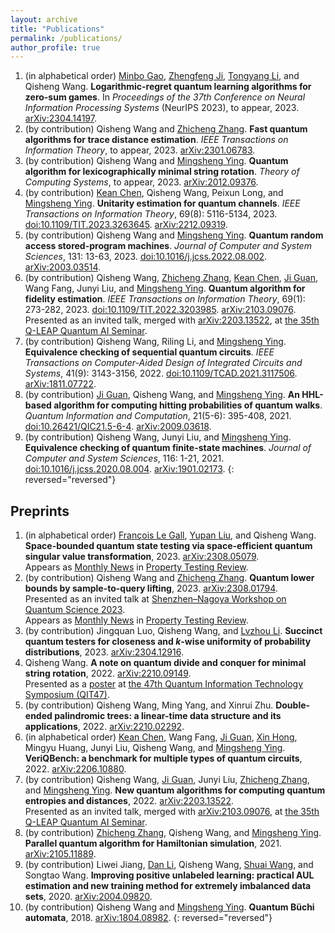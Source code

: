 ```yaml
---
layout: archive
title: "Publications"
permalink: /publications/
author_profile: true
---
```


1. (in alphabetical order) [Minbo Gao](https://scholar.google.com/citations?user=b8i9J_QAAAAJ&hl=en), [Zhengfeng Ji](https://scholar.google.com/citations?user=2uXdu7AAAAAJ&hl=en), [Tongyang Li](https://www.tongyangli.com/), and Qisheng Wang. **Logarithmic-regret quantum learning algorithms for zero-sum games**. In *Proceedings of the 37th Conference on Neural Information Processing Systems* (NeurIPS 2023), to appear, 2023. [arXiv:2304.14197](https://arxiv.org/abs/2304.14197).
1. (by contribution) Qisheng Wang and [Zhicheng Zhang](https://scholar.google.com/citations?user=_CHPF-kAAAAJ&hl=en). **Fast quantum algorithms for trace distance estimation**. *IEEE Transactions on Information Theory*, to appear, 2023. [arXiv:2301.06783](https://arxiv.org/abs/2301.06783).
1. (by contribution) Qisheng Wang and [Mingsheng Ying](https://scholar.google.com/citations?user=jjPif6cAAAAJ&hl=en). **Quantum algorithm for lexicographically minimal string rotation**. *Theory of Computing Systems*, to appear, 2023. [arXiv:2012.09376](https://arxiv.org/abs/2012.09376).
1. (by contribution) [Kean Chen](https://scholar.google.com/citations?user=Ncvskw4AAAAJ&hl=en), Qisheng Wang, Peixun Long, and [Mingsheng Ying](https://scholar.google.com/citations?user=jjPif6cAAAAJ&hl=en). **Unitarity estimation for quantum channels**. *IEEE Transactions on Information Theory*, 69(8): 5116-5134, 2023. [doi:10.1109/TIT.2023.3263645](https://doi.org/10.1109/TIT.2023.3263645). [arXiv:2212.09319](https://arxiv.org/abs/2212.09319).
1. (by contribution) Qisheng Wang and [Mingsheng Ying](https://scholar.google.com/citations?user=jjPif6cAAAAJ&hl=en). **Quantum random access stored-program machines**. *Journal of Computer and System Sciences*, 131: 13-63, 2023. [doi:10.1016/j.jcss.2022.08.002](https://doi.org/10.1016/j.jcss.2022.08.002). [arXiv:2003.03514](https://arxiv.org/abs/2003.03514).
1. (by contribution) Qisheng Wang, [Zhicheng Zhang](https://scholar.google.com/citations?user=_CHPF-kAAAAJ&hl=en), [Kean Chen](https://scholar.google.com/citations?user=Ncvskw4AAAAJ&hl=en), [Ji Guan](https://scholar.google.com/citations?user=muIp5UIAAAAJ&hl=en), Wang Fang, Junyi Liu, and [Mingsheng Ying](https://scholar.google.com/citations?user=jjPif6cAAAAJ&hl=en). **Quantum algorithm for fidelity estimation**. *IEEE Transactions on Information Theory*, 69(1): 273-282, 2023. [doi:10.1109/TIT.2022.3203985](https://doi.org/10.1109/TIT.2022.3203985). [arXiv:2103.09076](https://arxiv.org/abs/2103.09076).  
Presented as an invited talk, merged with [arXiv:2203.13522](https://arxiv.org/abs/2203.13522), at [the 35th Q-LEAP Quantum AI Seminar](https://qleap-qai.jp/seminar/post-2176822.html).
1. (by contribution) Qisheng Wang, Riling Li, and [Mingsheng Ying](https://scholar.google.com/citations?user=jjPif6cAAAAJ&hl=en). **Equivalence checking of sequential quantum circuits**. *IEEE Transactions on Computer-Aided Design of Integrated Circuits and Systems*, 41(9): 3143-3156, 2022. [doi:10.1109/TCAD.2021.3117506](https://doi.org/10.1109/TCAD.2021.3117506). [arXiv:1811.07722](https://arxiv.org/abs/1811.07722).
1. (by contribution) [Ji Guan](https://scholar.google.com/citations?user=muIp5UIAAAAJ&hl=en), Qisheng Wang, and [Mingsheng Ying](https://scholar.google.com/citations?user=jjPif6cAAAAJ&hl=en). **An HHL-based algorithm for computing hitting probabilities of quantum walks**. *Quantum Information and Computation*, 21(5-6): 395-408, 2021. [doi:10.26421/QIC21.5-6-4](https://doi.org/10.26421/QIC21.5-6-4). [arXiv:2009.03618](https://arxiv.org/abs/2009.03618).
1. (by contribution) Qisheng Wang, Junyi Liu, and [Mingsheng Ying](https://scholar.google.com/citations?user=jjPif6cAAAAJ&hl=en). **Equivalence checking of quantum finite-state machines**. *Journal of Computer and System Sciences*, 116: 1-21, 2021. [doi:10.1016/j.jcss.2020.08.004](https://doi.org/10.1016/j.jcss.2020.08.004). [arXiv:1901.02173](https://arxiv.org/abs/1901.02173).
{: reversed="reversed"}

## Preprints

1. (in alphabetical order) [François Le Gall](http://www.francoislegall.com/), [Yupan Liu](https://yupanliu.info/), and Qisheng Wang. **Space-bounded quantum state testing via space-efficient quantum singular value transformation**, 2023. [arXiv:2308.05079](https://arxiv.org/abs/2308.05079).  
Appears as [Monthly News](https://ptreview.sublinear.info/2023/09/news-for-august-2023/) in [Property Testing Review](https://ptreview.sublinear.info/).
1. (by contribution) Qisheng Wang and [Zhicheng Zhang](https://scholar.google.com/citations?user=_CHPF-kAAAAJ&hl=en). **Quantum lower bounds by sample-to-query lifting**, 2023. [arXiv:2308.01794](https://arxiv.org/abs/2308.01794).  
Presented as an invited talk at [Shenzhen–Nagoya Workshop on Quantum Science 2023](https://shenzhen-nagoya.github.io/2023/).  
Appears as [Monthly News](https://ptreview.sublinear.info/2023/09/news-for-august-2023/) in [Property Testing Review](https://ptreview.sublinear.info/).
1. (by contribution) Jingquan Luo, Qisheng Wang, and [Lvzhou Li](https://scholar.google.com/citations?user=a07s0UwAAAAJ&hl=en). **Succinct quantum testers for closeness and $k$-wise uniformity of probability distributions**, 2023. [arXiv:2304.12916](https://arxiv.org/abs/2304.12916).
1. Qisheng Wang. **A note on quantum divide and conquer for minimal string rotation**, 2022. [arXiv:2210.09149](https://arxiv.org/abs/2210.09149).  
Presented as a [poster](https://ken.ieice.org/ken/paper/20221208DCpl/eng/) at [the 47th Quantum Information Technology Symposium (QIT47)](https://www.ieice.org/es/qit/qit47/index_e.html).
1. (by contribution) Qisheng Wang, Ming Yang, and Xinrui Zhu. **Double-ended palindromic trees: a linear-time data structure and its applications**, 2022. [arXiv:2210.02292](https://arxiv.org/abs/2210.02292).
1. (in alphabetical order) [Kean Chen](https://scholar.google.com/citations?user=Ncvskw4AAAAJ&hl=en), Wang Fang, [Ji Guan](https://scholar.google.com/citations?user=muIp5UIAAAAJ&hl=en), [Xin Hong](https://scholar.google.com/citations?user=Vm4a-uMAAAAJ&hl=en), Mingyu Huang, Junyi Liu, Qisheng Wang, and [Mingsheng Ying](https://scholar.google.com/citations?user=jjPif6cAAAAJ&hl=en). **VeriQBench: a benchmark for multiple types of quantum circuits**, 2022. [arXiv:2206.10880](https://arxiv.org/abs/2206.10880).
1. (by contribution) Qisheng Wang, [Ji Guan](https://scholar.google.com/citations?user=muIp5UIAAAAJ&hl=en), Junyi Liu, [Zhicheng Zhang](https://scholar.google.com/citations?user=_CHPF-kAAAAJ&hl=en), and [Mingsheng Ying](https://scholar.google.com/citations?user=jjPif6cAAAAJ&hl=en). **New quantum algorithms for computing quantum entropies and distances**, 2022. [arXiv:2203.13522](https://arxiv.org/abs/2203.13522).  
Presented as an invited talk, merged with [arXiv:2103.09076](https://arxiv.org/abs/2103.09076), at [the 35th Q-LEAP Quantum AI Seminar](https://qleap-qai.jp/seminar/post-2176822.html).
1. (by contribution) [Zhicheng Zhang](https://scholar.google.com/citations?user=_CHPF-kAAAAJ&hl=en), Qisheng Wang, and [Mingsheng Ying](https://scholar.google.com/citations?user=jjPif6cAAAAJ&hl=en). **Parallel quantum algorithm for Hamiltonian simulation**, 2021. [arXiv:2105.11889](https://arxiv.org/abs/2105.11889).
1. (by contribution) Liwei Jiang, [Dan Li](http://nasp.cs.tsinghua.edu.cn/lidan.html), Qisheng Wang, [Shuai Wang](https://wangshuaizs.github.io/), and Songtao Wang. **Improving positive unlabeled learning: practical AUL estimation and new training method for extremely imbalanced data sets**, 2020. [arXiv:2004.09820](https://arxiv.org/abs/2004.09820).
1. (by contribution) Qisheng Wang and [Mingsheng Ying](https://scholar.google.com/citations?user=jjPif6cAAAAJ&hl=en). **Quantum Büchi automata**, 2018. [arXiv:1804.08982](https://arxiv.org/abs/1804.08982).
{: reversed="reversed"}
